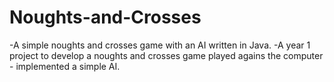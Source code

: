 # Noughts-and-Crosses
-A simple noughts and crosses game with an AI written in Java.
-A year 1 project to develop a noughts and crosses game played agains the computer - implemented a simple AI.
